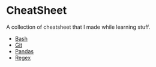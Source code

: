 # CheatSheet

A collection of cheatsheet that I made while learning stuff.

* [Bash](./bash.txt)
* [Git](./git.txt)
* [Pandas](./pandas.txt)
* [Regex](./regex.txt)
